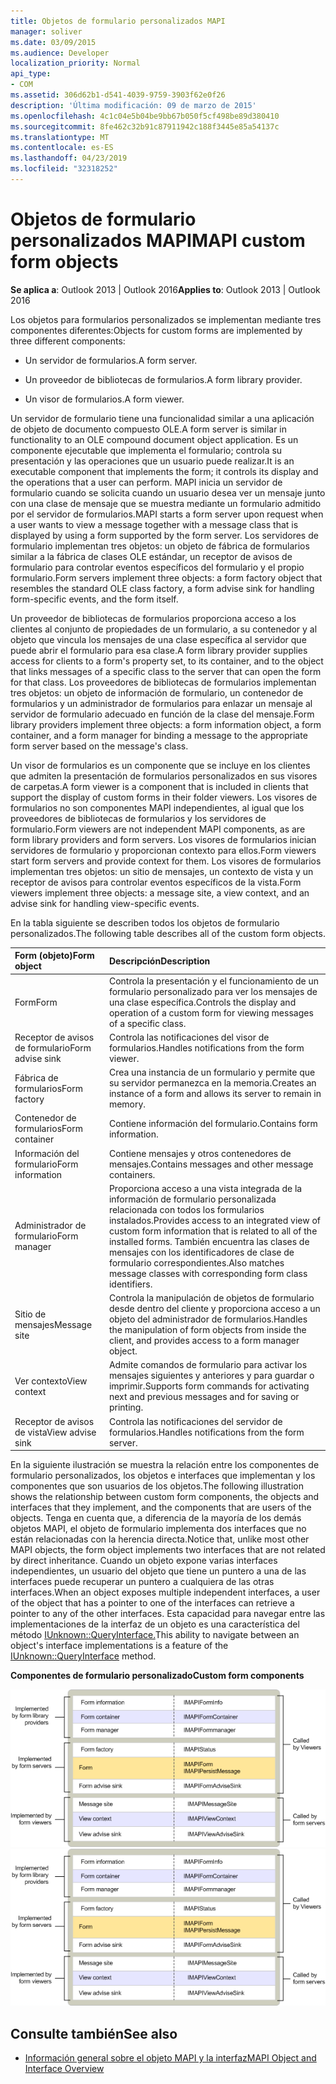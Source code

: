 ```yaml
---
title: Objetos de formulario personalizados MAPI
manager: soliver
ms.date: 03/09/2015
ms.audience: Developer
localization_priority: Normal
api_type:
- COM
ms.assetid: 306d62b1-d541-4039-9759-3903f62e0f26
description: 'Última modificación: 09 de marzo de 2015'
ms.openlocfilehash: 4c1c04e5b04be9bb67b050f5cf498be89d380410
ms.sourcegitcommit: 8fe462c32b91c87911942c188f3445e85a54137c
ms.translationtype: MT
ms.contentlocale: es-ES
ms.lasthandoff: 04/23/2019
ms.locfileid: "32318252"
---
```

# <a name="mapi-custom-form-objects"></a><span data-ttu-id="576a8-103">Objetos de formulario personalizados MAPI</span><span class="sxs-lookup"><span data-stu-id="576a8-103">MAPI custom form objects</span></span>
  
<span data-ttu-id="576a8-104">**Se aplica a**: Outlook 2013 | Outlook 2016</span><span class="sxs-lookup"><span data-stu-id="576a8-104">**Applies to**: Outlook 2013 | Outlook 2016</span></span> 
  
<span data-ttu-id="576a8-105">Los objetos para formularios personalizados se implementan mediante tres componentes diferentes:</span><span class="sxs-lookup"><span data-stu-id="576a8-105">Objects for custom forms are implemented by three different components:</span></span>
  
- <span data-ttu-id="576a8-106">Un servidor de formularios.</span><span class="sxs-lookup"><span data-stu-id="576a8-106">A form server.</span></span>
    
- <span data-ttu-id="576a8-107">Un proveedor de bibliotecas de formularios.</span><span class="sxs-lookup"><span data-stu-id="576a8-107">A form library provider.</span></span>
    
- <span data-ttu-id="576a8-108">Un visor de formularios.</span><span class="sxs-lookup"><span data-stu-id="576a8-108">A form viewer.</span></span>
    
<span data-ttu-id="576a8-109">Un servidor de formulario tiene una funcionalidad similar a una aplicación de objeto de documento compuesto OLE.</span><span class="sxs-lookup"><span data-stu-id="576a8-109">A form server is similar in functionality to an OLE compound document object application.</span></span> <span data-ttu-id="576a8-110">Es un componente ejecutable que implementa el formulario; controla su presentación y las operaciones que un usuario puede realizar.</span><span class="sxs-lookup"><span data-stu-id="576a8-110">It is an executable component that implements the form; it controls its display and the operations that a user can perform.</span></span> <span data-ttu-id="576a8-111">MAPI inicia un servidor de formulario cuando se solicita cuando un usuario desea ver un mensaje junto con una clase de mensaje que se muestra mediante un formulario admitido por el servidor de formularios.</span><span class="sxs-lookup"><span data-stu-id="576a8-111">MAPI starts a form server upon request when a user wants to view a message together with a message class that is displayed by using a form supported by the form server.</span></span> <span data-ttu-id="576a8-112">Los servidores de formulario implementan tres objetos: un objeto de fábrica de formularios similar a la fábrica de clases OLE estándar, un receptor de avisos de formulario para controlar eventos específicos del formulario y el propio formulario.</span><span class="sxs-lookup"><span data-stu-id="576a8-112">Form servers implement three objects: a form factory object that resembles the standard OLE class factory, a form advise sink for handling form-specific events, and the form itself.</span></span> 
  
<span data-ttu-id="576a8-113">Un proveedor de bibliotecas de formularios proporciona acceso a los clientes al conjunto de propiedades de un formulario, a su contenedor y al objeto que vincula los mensajes de una clase específica al servidor que puede abrir el formulario para esa clase.</span><span class="sxs-lookup"><span data-stu-id="576a8-113">A form library provider supplies access for clients to a form's property set, to its container, and to the object that links messages of a specific class to the server that can open the form for that class.</span></span> <span data-ttu-id="576a8-114">Los proveedores de bibliotecas de formularios implementan tres objetos: un objeto de información de formulario, un contenedor de formularios y un administrador de formularios para enlazar un mensaje al servidor de formulario adecuado en función de la clase del mensaje.</span><span class="sxs-lookup"><span data-stu-id="576a8-114">Form library providers implement three objects: a form information object, a form container, and a form manager for binding a message to the appropriate form server based on the message's class.</span></span>
  
<span data-ttu-id="576a8-115">Un visor de formularios es un componente que se incluye en los clientes que admiten la presentación de formularios personalizados en sus visores de carpetas.</span><span class="sxs-lookup"><span data-stu-id="576a8-115">A form viewer is a component that is included in clients that support the display of custom forms in their folder viewers.</span></span> <span data-ttu-id="576a8-116">Los visores de formularios no son componentes MAPI independientes, al igual que los proveedores de bibliotecas de formularios y los servidores de formulario.</span><span class="sxs-lookup"><span data-stu-id="576a8-116">Form viewers are not independent MAPI components, as are form library providers and form servers.</span></span> <span data-ttu-id="576a8-117">Los visores de formularios inician servidores de formulario y proporcionan contexto para ellos.</span><span class="sxs-lookup"><span data-stu-id="576a8-117">Form viewers start form servers and provide context for them.</span></span> <span data-ttu-id="576a8-118">Los visores de formularios implementan tres objetos: un sitio de mensajes, un contexto de vista y un receptor de avisos para controlar eventos específicos de la vista.</span><span class="sxs-lookup"><span data-stu-id="576a8-118">Form viewers implement three objects: a message site, a view context, and an advise sink for handling view-specific events.</span></span>
  
<span data-ttu-id="576a8-119">En la tabla siguiente se describen todos los objetos de formulario personalizados.</span><span class="sxs-lookup"><span data-stu-id="576a8-119">The following table describes all of the custom form objects.</span></span> 
  
|<span data-ttu-id="576a8-120">**Form (objeto)**</span><span class="sxs-lookup"><span data-stu-id="576a8-120">**Form object**</span></span>|<span data-ttu-id="576a8-121">**Descripción**</span><span class="sxs-lookup"><span data-stu-id="576a8-121">**Description**</span></span>|
|:-----|:-----|
|<span data-ttu-id="576a8-122">Form</span><span class="sxs-lookup"><span data-stu-id="576a8-122">Form</span></span>  <br/> |<span data-ttu-id="576a8-123">Controla la presentación y el funcionamiento de un formulario personalizado para ver los mensajes de una clase específica.</span><span class="sxs-lookup"><span data-stu-id="576a8-123">Controls the display and operation of a custom form for viewing messages of a specific class.</span></span>  <br/> |
|<span data-ttu-id="576a8-124">Receptor de avisos de formulario</span><span class="sxs-lookup"><span data-stu-id="576a8-124">Form advise sink</span></span>  <br/> |<span data-ttu-id="576a8-125">Controla las notificaciones del visor de formularios.</span><span class="sxs-lookup"><span data-stu-id="576a8-125">Handles notifications from the form viewer.</span></span>  <br/> |
|<span data-ttu-id="576a8-126">Fábrica de formularios</span><span class="sxs-lookup"><span data-stu-id="576a8-126">Form factory</span></span>  <br/> |<span data-ttu-id="576a8-127">Crea una instancia de un formulario y permite que su servidor permanezca en la memoria.</span><span class="sxs-lookup"><span data-stu-id="576a8-127">Creates an instance of a form and allows its server to remain in memory.</span></span>  <br/> |
|<span data-ttu-id="576a8-128">Contenedor de formularios</span><span class="sxs-lookup"><span data-stu-id="576a8-128">Form container</span></span>  <br/> |<span data-ttu-id="576a8-129">Contiene información del formulario.</span><span class="sxs-lookup"><span data-stu-id="576a8-129">Contains form information.</span></span>  <br/> |
|<span data-ttu-id="576a8-130">Información del formulario</span><span class="sxs-lookup"><span data-stu-id="576a8-130">Form information</span></span>  <br/> |<span data-ttu-id="576a8-131">Contiene mensajes y otros contenedores de mensajes.</span><span class="sxs-lookup"><span data-stu-id="576a8-131">Contains messages and other message containers.</span></span>  <br/> |
|<span data-ttu-id="576a8-132">Administrador de formulario</span><span class="sxs-lookup"><span data-stu-id="576a8-132">Form manager</span></span>  <br/> |<span data-ttu-id="576a8-133">Proporciona acceso a una vista integrada de la información de formulario personalizada relacionada con todos los formularios instalados.</span><span class="sxs-lookup"><span data-stu-id="576a8-133">Provides access to an integrated view of custom form information that is related to all of the installed forms.</span></span> <span data-ttu-id="576a8-134">También encuentra las clases de mensajes con los identificadores de clase de formulario correspondientes.</span><span class="sxs-lookup"><span data-stu-id="576a8-134">Also matches message classes with corresponding form class identifiers.</span></span>  <br/> |
|<span data-ttu-id="576a8-135">Sitio de mensajes</span><span class="sxs-lookup"><span data-stu-id="576a8-135">Message site</span></span>  <br/> |<span data-ttu-id="576a8-136">Controla la manipulación de objetos de formulario desde dentro del cliente y proporciona acceso a un objeto del administrador de formularios.</span><span class="sxs-lookup"><span data-stu-id="576a8-136">Handles the manipulation of form objects from inside the client, and provides access to a form manager object.</span></span>  <br/> |
|<span data-ttu-id="576a8-137">Ver contexto</span><span class="sxs-lookup"><span data-stu-id="576a8-137">View context</span></span>  <br/> |<span data-ttu-id="576a8-138">Admite comandos de formulario para activar los mensajes siguientes y anteriores y para guardar o imprimir.</span><span class="sxs-lookup"><span data-stu-id="576a8-138">Supports form commands for activating next and previous messages and for saving or printing.</span></span>  <br/> |
|<span data-ttu-id="576a8-139">Receptor de avisos de vista</span><span class="sxs-lookup"><span data-stu-id="576a8-139">View advise sink</span></span>  <br/> |<span data-ttu-id="576a8-140">Controla las notificaciones del servidor de formularios.</span><span class="sxs-lookup"><span data-stu-id="576a8-140">Handles notifications from the form server.</span></span>  <br/> |
   
<span data-ttu-id="576a8-141">En la siguiente ilustración se muestra la relación entre los componentes de formulario personalizados, los objetos e interfaces que implementan y los componentes que son usuarios de los objetos.</span><span class="sxs-lookup"><span data-stu-id="576a8-141">The following illustration shows the relationship between custom form components, the objects and interfaces that they implement, and the components that are users of the objects.</span></span> <span data-ttu-id="576a8-142">Tenga en cuenta que, a diferencia de la mayoría de los demás objetos MAPI, el objeto de formulario implementa dos interfaces que no están relacionadas con la herencia directa.</span><span class="sxs-lookup"><span data-stu-id="576a8-142">Notice that, unlike most other MAPI objects, the form object implements two interfaces that are not related by direct inheritance.</span></span> <span data-ttu-id="576a8-143">Cuando un objeto expone varias interfaces independientes, un usuario del objeto que tiene un puntero a una de las interfaces puede recuperar un puntero a cualquiera de las otras interfaces.</span><span class="sxs-lookup"><span data-stu-id="576a8-143">When an object exposes multiple independent interfaces, a user of the object that has a pointer to one of the interfaces can retrieve a pointer to any of the other interfaces.</span></span> <span data-ttu-id="576a8-144">Esta capacidad para navegar entre las implementaciones de la interfaz de un objeto es una característica del método [IUnknown::QueryInterface.](https://msdn.microsoft.com/library/54d5ff80-18db-43f2-b636-f93ac053146d%28Office.15%29.aspx)</span><span class="sxs-lookup"><span data-stu-id="576a8-144">This ability to navigate between an object's interface implementations is a feature of the [IUnknown::QueryInterface](https://msdn.microsoft.com/library/54d5ff80-18db-43f2-b636-f93ac053146d%28Office.15%29.aspx) method.</span></span> 
  
<span data-ttu-id="576a8-145">**Componentes de formulario personalizado**</span><span class="sxs-lookup"><span data-stu-id="576a8-145">**Custom form components**</span></span>
  
<span data-ttu-id="576a8-146">![Componentes de formulario personalizados Componentes](media/amapi_67.gif "de formulario personalizados")</span><span class="sxs-lookup"><span data-stu-id="576a8-146">![Custom form components](media/amapi_67.gif "Custom form components")</span></span>
  
## <a name="see-also"></a><span data-ttu-id="576a8-147">Consulte también</span><span class="sxs-lookup"><span data-stu-id="576a8-147">See also</span></span>

- [<span data-ttu-id="576a8-148">Información general sobre el objeto MAPI y la interfaz</span><span class="sxs-lookup"><span data-stu-id="576a8-148">MAPI Object and Interface Overview</span></span>](mapi-object-and-interface-overview.md)

